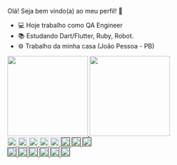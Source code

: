 Olá! Seja bem vindo(a) ao meu perfil! 📝

- 💻 Hoje trabalho como QA Engineer
- 📚 Estudando Dart/Flutter, Ruby, Robot.
- ⚙️ Trabalho da minha casa (João Pessoa - PB)

<div>
<a href="https://www.linkedin.com/in/vitubezerra/">
<img height="180em" src="https://github-readme-stats.vercel.app/api?username=vitubezerra&show_icons=true&theme=tokyonight&include_all_commits=true&count_private=true)"/>
<img height="180em" src="https://github-readme-stats.vercel.app/api/top-langs/?username=vitubezerra&layout=compact&langs_count=16&theme=tokyonight"/>
  
</div>

<div>
<a href="https://www.linkedin.com/in/vitubezerra/">
<img height="20em" src="https://img.shields.io/badge/LinkedIn-0077B5?style=for-the-badge&logo=linkedin&logoColor=white"/>
  
<a href="https://www.instagram.com/vitubezerra/">
<img height="20em" src="https://img.shields.io/badge/Instagram-E4405F?style=for-the-badge&logo=instagram&logoColor=white"/>
  
<a href="https://www.instagram.com/vitubezerra/">
<img height="20em" src="https://img.shields.io/badge/Gmail-D14836?style=for-the-badge&logo=gmail&logoColor=white"/>
  
<a href="https://gitlab.com/victorbezerra">
<img height="20em" src="https://img.shields.io/badge/GitLab-330F63?style=for-the-badge&logo=gitlab&logoColor=white"/>
  
<a href="https://gitlab.com/victorbezerra">
<img height="20em" src="https://img.shields.io/badge/Medium-12100E?style=for-the-badge&logo=medium&logoColor=white"/>
  
<a href="">
<img height="20em" src="https://img.shields.io/badge/Ruby-CC342D?style=for-the-badge&logo=ruby&logoColor=white"/>
  
<a href="">
<img height="20em" src="https://img.shields.io/badge/Dart-0175C2?style=for-the-badge&logo=dart&logoColor=white"/>
  
<a href="">
<img height="20em" src="https://img.shields.io/badge/Flutter-02569B?style=for-the-badge&logo=flutter&logoColor=white"/>
  
</div>
  
  
<div>
  
<a href="">
<img height="20em" src="https://img.shields.io/badge/firebase-%23039BE5.svg?style=for-the-badge&logo=firebase"/>
  
  
<a href="">
<img height="20em" src="https://img.shields.io/badge/Visual_Studio_Code-0078D4?style=for-the-badge&logo=visual%20studio%20code&logoColor=white"/>
  
<a href="">
<img height="20em" src="https://img.shields.io/badge/GIT-E44C30?style=for-the-badge&logo=git&logoColor=white"/>
  
<a href="">
<img height="20em" src="https://img.shields.io/badge/SQLite-07405E?style=for-the-badge&logo=sqlite&logoColor=white"/>
  
<a href="">
<img height="20em" src="https://img.shields.io/badge/Microsoft_Azure-0089D6?style=for-the-badge&logo=microsoft-azure&logoColor=white"/>
  
<a href="">
<img height="20em" src="https://img.shields.io/badge/Azure_DevOps-0078D7?style=for-the-badge&logo=azure-devops&logoColor=white"/>
  
</div>
